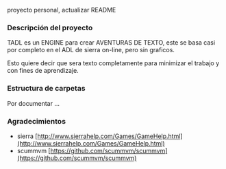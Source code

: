 proyecto personal, actualizar README

### Descripción del proyecto

TADL es un ENGINE para crear AVENTURAS DE TEXTO, este se basa casi por completo en el ADL de
sierra on-line, pero sin graficos.

Esto quiere decir que sera texto completamente para minimizar el trabajo y con fines de aprendizaje.

### Estructura de carpetas

Por documentar ...

### Agradecimientos

  - sierra    [http://www.sierrahelp.com/Games/GameHelp.html](http://www.sierrahelp.com/Games/GameHelp.html)
  - scummvm   [https://github.com/scummvm/scummvm](https://github.com/scummvm/scummvm)
